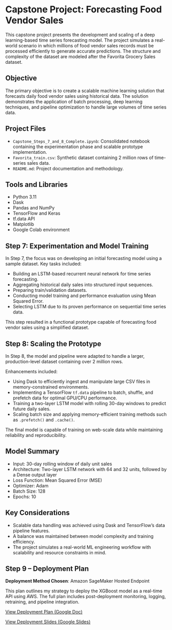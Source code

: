 # Capstone Project: Forecasting Food Vendor Sales

This capstone project presents the development and scaling of a deep learning-based time series forecasting model. The project simulates a real-world scenario in which millions of food vendor sales records must be processed efficiently to generate accurate predictions. The structure and complexity of the dataset are modeled after the Favorita Grocery Sales dataset.

## Objective

The primary objective is to create a scalable machine learning solution that forecasts daily food vendor sales using historical data. The solution demonstrates the application of batch processing, deep learning techniques, and pipeline optimization to handle large volumes of time series data.

## Project Files

- `Capstone_Steps_7_and_8_Complete.ipynb`: Consolidated notebook containing the experimentation phase and scalable prototype implementation.
- `Favorita_train.csv`: Synthetic dataset containing 2 million rows of time-series sales data.
- `README.md`: Project documentation and methodology.

## Tools and Libraries

- Python 3.11
- Dask
- Pandas and NumPy
- TensorFlow and Keras
- tf.data API
- Matplotlib
- Google Colab environment

## Step 7: Experimentation and Model Training

In Step 7, the focus was on developing an initial forecasting model using a sample dataset. Key tasks included:

- Building an LSTM-based recurrent neural network for time series forecasting.
- Aggregating historical daily sales into structured input sequences.
- Preparing train/validation datasets.
- Conducting model training and performance evaluation using Mean Squared Error.
- Selecting LSTM due to its proven performance on sequential time series data.

This step resulted in a functional prototype capable of forecasting food vendor sales using a simplified dataset.

## Step 8: Scaling the Prototype

In Step 8, the model and pipeline were adapted to handle a larger, production-level dataset containing over 2 million rows.

Enhancements included:

- Using Dask to efficiently ingest and manipulate large CSV files in memory-constrained environments.
- Implementing a TensorFlow `tf.data` pipeline to batch, shuffle, and prefetch data for optimal GPU/CPU performance.
- Training a two-layer LSTM model with rolling 30-day windows to predict future daily sales.
- Scaling batch size and applying memory-efficient training methods such as `.prefetch()` and `.cache()`.

The final model is capable of training on web-scale data while maintaining reliability and reproducibility.

## Model Summary

- Input: 30-day rolling window of daily unit sales
- Architecture: Two-layer LSTM network with 64 and 32 units, followed by a Dense output layer
- Loss Function: Mean Squared Error (MSE)
- Optimizer: Adam
- Batch Size: 128
- Epochs: 10

## Key Considerations

- Scalable data handling was achieved using Dask and TensorFlow’s data pipeline features.
- A balance was maintained between model complexity and training efficiency.
- The project simulates a real-world ML engineering workflow with scalability and resource constraints in mind.

## Step 9 – Deployment Plan

**Deployment Method Chosen**: Amazon SageMaker Hosted Endpoint

This plan outlines my strategy to deploy the XGBoost model as a real-time API using AWS. The full plan includes post-deployment monitoring, logging, retraining, and pipeline integration.

[View Deployment Plan (Google Doc)](https://docs.google.com/document/d/1ldMIJIzXPEKAASrPYOsuXVsfufHko9vjfnsS6OibdN0/edit?usp=sharing)

[View Deployment Slides (Google Slides)](https://docs.google.com/presentation/d/19BAaodNL3aAQ-1IBgf6QMBHx_AOerFgh3NVI01ksL9o/edit?usp=sharing)



